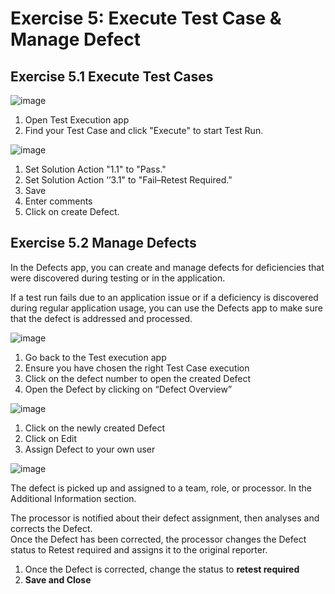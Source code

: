 # Exercise 5:  Execute Test Case & Manage Defect

## Exercise 5.1 Execute Test Cases 

![image](https://github.com/SAP-samples/teched2023-DT165/assets/148057376/cbd9e384-926b-4921-920a-de52740928db)

1. Open Test Execution app 
2. Find your Test Case and click "Execute" to start Test Run.



![image](https://github.com/SAP-samples/teched2023-DT165/assets/148057376/401ab750-3152-4d34-8e9b-fe66ffd49cd7)

1. Set Solution Action "1.1" to "Pass." 
2. Set Solution Action ‘’3.1" to "Fail–Retest Required." 
3. Save 
4. Enter comments 
5. Click on create Defect.


## Exercise 5.2 Manage Defects 

In the Defects app, you can create and manage defects for deficiencies that were discovered during testing or in the application. 

If a test run fails due to an application issue or if a deficiency is discovered during regular application usage, you can use the Defects app to make sure that the defect is addressed and processed. 


![image](https://github.com/SAP-samples/teched2023-DT165/assets/148057376/029e644d-5e98-48a1-9ea9-118110fcf701)



1. Go back to the Test execution app 
2. Ensure you have chosen the right Test Case execution 
3. Click on the defect number to open the created Defect 
4. Open the Defect by clicking on “Defect Overview”


![image](https://github.com/SAP-samples/teched2023-DT165/assets/148057376/9a7f1664-e289-4305-acd1-0e40473bb970)

1. Click on the newly created Defect   
2. Click on Edit 
3. Assign Defect to your own user


![image](https://github.com/SAP-samples/teched2023-DT165/assets/148057376/c7944e82-f4cd-4c60-9a4a-cfcd03b2371a)


The defect is picked up and assigned to a team, role, or processor. In the Additional Information section. 


The processor is notified about their defect assignment, then analyses and corrects the Defect.               
Once the Defect has been corrected, the processor changes the Defect status to Retest required and assigns it to the original reporter. 

1. Once the Defect is corrected, change the status to **retest required** 
2. **Save and Close** 


























